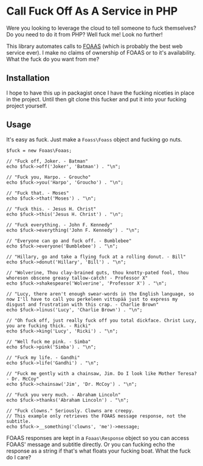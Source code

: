 Call Fuck Off As A Service in PHP
=================================

Were you looking to leverage the cloud to tell someone to fuck themselves? Do you need to do it from PHP? Well fuck me! Look no further!

This library automates calls to [FOAAS](https://foaas.herokuapp.com/) (which is probably the best web service ever). I make no claims of ownership of FOAAS or to it's availability. What the fuck do you want from me?

Installation
------------
I hope to have this up in packagist once I have the fucking niceties in place in the project. Until then git clone this fucker and put it into your fucking project yourself.

Usage
-----
It's easy as fuck. Just make a `Foass\Foass` object and fucking go nuts.

    $fuck = new Foaas\Foaas;

    // "Fuck off, Joker. - Batman"
    echo $fuck->off('Joker', 'Batman') . "\n";

    // "Fuck you, Harpo. - Groucho"
    echo $fuck->you('Harpo', 'Groucho') . "\n";

    // "Fuck that. - Moses"
    echo $fuck->that('Moses') . "\n";

    // "Fuck this. - Jesus H. Christ"
    echo $fuck->this('Jesus H. Christ') . "\n";

    // "Fuck everything. - John F. Kennedy"
    echo $fuck->everything('John F. Kennedy') . "\n";

    // "Everyone can go and fuck off. - Bumblebee"
    echo $fuck->everyone('Bumblebee') . "\n";

    // "Hillary, go and take a flying fuck at a rolling donut. - Bill"
    echo $fuck->donut('Hillary', 'Bill') . "\n";

    // "Wolverine, Thou clay-brained guts, thou knotty-pated fool, thou whoreson obscene greasy tallow-catch! - Professor X"
    echo $fuck->shakespeare('Wolverine', 'Professor X') . "\n";

    // "Lucy, there aren't enough swear-words in the English language, so now I'll have to call you perkeleen vittupää just to express my disgust and frustration with this crap. - Charlie Brown"
    echo $fuck->linus('Lucy', 'Charlie Brown') . "\n";

    // "Oh fuck off, just really fuck off you total dickface. Christ Lucy, you are fucking thick. - Ricki"
    echo $fuck->king('Lucy', 'Ricki') . "\n";

    // "Well fuck me pink. - Simba"
    echo $fuck->pink('Simba') . "\n";

    // "Fuck my life. - Gandhi"
    echo $fuck->life('Gandhi') . "\n";

    // "Fuck me gently with a chainsaw, Jim. Do I look like Mother Teresa? - Dr. McCoy"
    echo $fuck->chainsaw('Jim', 'Dr. McCoy') . "\n";

    // "Fuck you very much. - Abraham Lincoln"
    echo $fuck->thanks('Abraham Lincoln') . "\n";

    // "Fuck clowns." Seriously. Clowns are creepy.
    // This example only retrieves the FOAAS message response, not the subtitle.
    echo $fuck->__something('clowns', 'me')->message;

FOAAS responses are kept in a `Foaas\Response` object so you can access FOAAS' message and subtitle directly. Or you can fucking echo the response as a string if that's what floats your fucking boat. What the fuck do I care?
